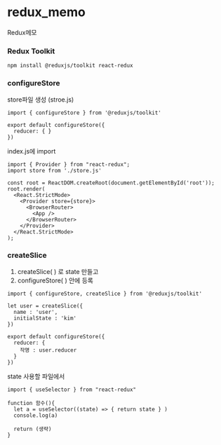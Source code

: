 # redux_memo
Redux메모

### Redux Toolkit
`npm install @reduxjs/toolkit react-redux`

### configureStore
store파일 생성 (stroe.js)
```
import { configureStore } from '@reduxjs/toolkit'

export default configureStore({
  reducer: { }
}) 
```

index.js에 import
```
import { Provider } from "react-redux";
import store from './store.js'

const root = ReactDOM.createRoot(document.getElementById('root'));
root.render(
  <React.StrictMode>
    <Provider store={store}>
      <BrowserRouter>
        <App />
      </BrowserRouter>
    </Provider>
  </React.StrictMode>
); 
```

### createSlice
1. createSlice( ) 로 state 만들고
2. configureStore( ) 안에 등록
```
import { configureStore, createSlice } from '@reduxjs/toolkit'

let user = createSlice({
  name : 'user',
  initialState : 'kim'
})

export default configureStore({
  reducer: {
    작명 : user.reducer
  }
}) 
```

state 사용할 파일에서
```
import { useSelector } from "react-redux"

function 함수(){
  let a = useSelector((state) => { return state } )
  console.log(a)

  return (생략)
}
```
